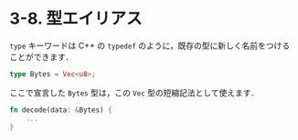 # 3-8. 型エイリアス
```type``` キーワードは C++ の ```typedef``` のように，既存の型に新しく名前をつけることができます．

```rust
type Bytes = Vec<u8>;
```

ここで宣言した ```Bytes``` 型は，この ```Vec``` 型の短縮記法として使えます．

```rust
fn decode(data: &Bytes) {
    ...
}
```
